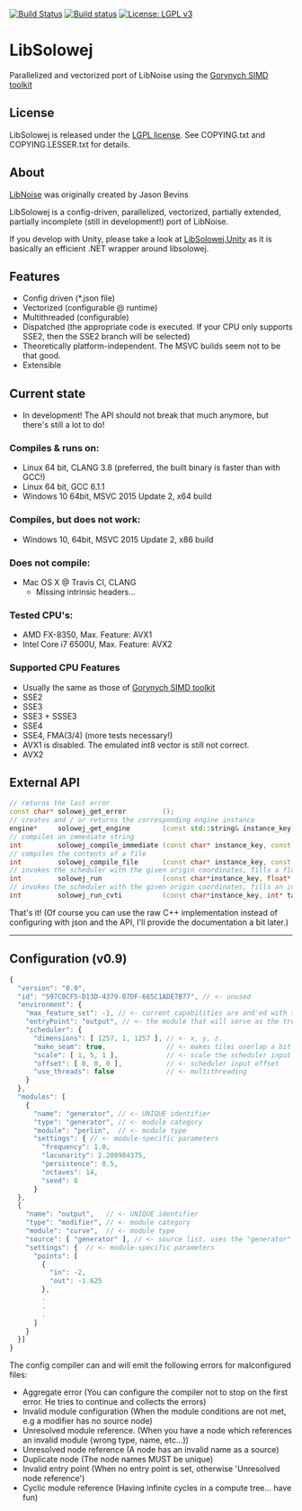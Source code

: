 [![Build Status](https://travis-ci.org/zz-systems/solowej.svg?branch=dev)](https://travis-ci.org/zz-systems/solowej)
[![Build status](https://ci.appveyor.com/api/projects/status/7qs0uu3nbjwprt19?svg=true)](https://ci.appveyor.com/project/zz-systems/solowej)
[![License: LGPL v3](https://img.shields.io/badge/License-LGPL%20v3-blue.svg)](http://www.gnu.org/licenses/lgpl-3.0)

# LibSolowej
Parallelized and vectorized port of LibNoise using the [Gorynych SIMD toolkit](https://github.com/zz-systems/gorynych)


## License

LibSolowej is released under the
[LGPL license](https://www.gnu.org/licenses/lgpl.html). See COPYING.txt and
COPYING.LESSER.txt for details.

## About

[LibNoise](http://libnoise.sourceforge.net/) was originally created by
Jason Bevins

LibSolowej is a config-driven, parallelized, vectorized, partially extended, partially incomplete (still in development!) port of LibNoise.

If you develop with Unity, please take a look at [LibSolowej.Unity](https://github.com/zz-systems/LibSolowej.Unity) as it is basically an efficient .NET wrapper around libsolowej.

## Features

* Config driven (*.json file)
* Vectorized    (configurable @ runtime)
* Multithreaded (configurable)
* Dispatched    (the appropriate code is executed. If your CPU only supports SSE2, then the SSE2 branch will be selected)
* Theoretically platform-independent. The MSVC builds seem not to be that good.
* Extensible

## Current state

* In development! The API should not break that much anymore, but there's still a lot to do! 

### Compiles & runs on:
* Linux 64 bit, CLANG 3.8 (preferred, the built binary is faster than with GCC!)
* Linux 64 bit, GCC 6.1.1
* Windows 10 64bit, MSVC 2015 Update 2, x64 build

### Compiles, but does not work:
* Windows 10, 64bit, MSVC 2015 Update 2, x86 build

### Does not compile:
* Mac OS X @ Travis CI, CLANG
  * Missing intrinsic headers...
  
### Tested CPU's:
  * AMD FX-8350,         Max. Feature: AVX1
  * Intel Core i7 6500U, Max. Feature: AVX2
  
### Supported CPU Features
  * Usually the same as those of [Gorynych SIMD toolkit](https://github.com/zz-systems/gorynych)
  * SSE2
  * SSE3
  * SSE3 + SSSE3
  * SSE4
  * SSE4, FMA(3/4) (more tests necessary!)
  * AVX1 is disabled. The emulated int8 vector is still not correct.
  * AVX2
  

## External API
```C++
// returns the last error
const char* solowej_get_error         ();
// creates and / or returns the corresponding engine instance
engine*     solowej_get_engine        (const std::string& instance_key);
// compiles an immediate string
int         solowej_compile_immediate (const char* instance_key, const char* content);
// compiles the contents of a file
int         solowej_compile_file      (const char* instance_key, const char* path);
// invokes the scheduler with the given origin coordinates, fills a float array
int         solowej_run		          (const char*instance_key, float* target, float origin_x, float origin_y, float origin_z);
// invokes the scheduler with the given origin coordinates, fills an int array (same principle as solowej_run, but with round + cast to int)
int         solowej_run_cvti	      (const char*instance_key, int* target,   float origin_x, float origin_y, float origin_z);
```
That's it! (Of course you can use the raw C++ implementation instead of configuring with json and the API, I'll provide the documentation a bit later.)
___
## Configuration (v0.9)
```javascript
{
  "version": "0.9",
  "id": "597C0CF5-D13D-4379-87DF-665C1ADE7B77", // <- unused
  "environment": {
    "max_feature_set": -1, // <- current capabilities are and'ed with this value. -1 = 0xFFFF'FFFF => All bits to 1 => All features active.
    "entryPoint": "output", // <- the module that will serve as the tree root, the output.
    "scheduler": {
      "dimensions": [ 1257, 1, 1257 ], // <- x, y, z.
      "make_seam": true,               // <- makes tiles overlap a bit to hide the seam
      "scale": [ 1, 5, 1 ],            // <- scale the scheduler input
      "offset": [ 0, 0, 0 ],           // <- scheduler input offset
      "use_threads": false             // <- multithreading
    }
  },
  "modules": [
    {
      "name": "generator", // <- UNIQUE identifier
      "type": "generator", // <- module category
      "module": "perlin",  // <- module type
      "settings": { // <- module-specific parameters
        "frequency": 1.0,
        "lacunarity": 2.208984375,
        "persistence": 0.5,
        "octaves": 14,
        "seed": 0
      }
  },
  {
    "name": "output",   // <- UNIQUE identifier
    "type": "modifier", // <- module category
    "module": "curve",  // <- module type
    "source": [ "generator" ], // <- source list. uses the "generator" node as input
    "settings": {  // <- module-specific parameters
      "points": [ 
        {
          "in": -2,
          "out": -1.625
        },
        .
        .
        .
      ]
    }
  }]
}
```
The config compiler can and will emit the following errors for malconfigured files:
* Aggregate error              (You can configure the compiler not to stop on the first error. He tries to continue and collects the errors)
* Invalid module configuration (When the module conditions are not met, e.g a modifier has no source node)
* Unresolved module reference. (When you have a node which references an invalid module (wrong type, name, etc...))
* Unresolved node reference    (A node has an invalid name as a source)
* Duplicate node               (The node names MUST be unique)
* Invalid entry point          (When no entry point is set, otherwise 'Unresolved node reference')
* Cyclic module reference      (Having infinite cycles in a compute tree... have fun)
